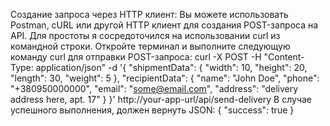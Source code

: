 Создание запроса через HTTP клиент:
Вы можете использовать Postman, cURL или другой HTTP клиент для создания POST-запроса на API. Для простоты я сосредоточился на использовании curl из командной строки.
Откройте терминал и выполните следующую команду curl для отправки POST-запроса:
curl -X POST -H "Content-Type: application/json" -d '{
    "shipmentData": {
        "width": 10,
        "height": 20,
        "length": 30,
        "weight": 5
    },
    "recipientData": {
        "name": "John Doe",
        "phone": "+380950000000",
        "email": "some@email.com",
        "address": "delivery address here, apt. 17"
    }
}' http://your-app-url/api/send-delivery
В случае успешного выполнения, должен вернуть JSON:
{
    "success": true
}
